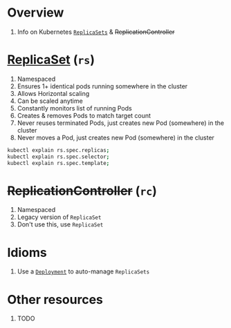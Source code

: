# Overview
1. Info on Kubernetes [`ReplicaSets`](https://kubernetes.io/docs/concepts/workloads/controllers/replicaset/) & ~~ReplicationController~~



# [ReplicaSet](https://kubernetes.io/docs/concepts/workloads/controllers/replicaset/) (`rs`)
1. Namespaced
1. Ensures 1+ identical pods running somewhere in the cluster
1. Allows Horizontal scaling
1. Can be scaled anytime
1. Constantly monitors list of running Pods
1. Creates & removes Pods to match target count
1. Never reuses terminated Pods, just creates new Pod (somewhere) in the cluster
1. Never moves a Pod, just creates new Pod (somewhere) in the cluster
```sh
kubectl explain rs.spec.replicas;
kubectl explain rs.spec.selector;
kubectl explain rs.spec.template;
```


# ~~ReplicationController~~ (`rc`)
1. Namespaced
1. Legacy version of `ReplicaSet`
1. Don't use this, use `ReplicaSet`


# Idioms
1. Use a [`Deployment`](https://kubernetes.io/docs/concepts/workloads/controllers/deployment/) to auto-manage `ReplicaSets`


# Other resources
1. TODO
